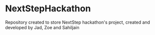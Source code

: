 # NextStepHackathon
Repository created to store NextStep hackathon's project, created and developed by Jad, Zoe and Sahiljain
